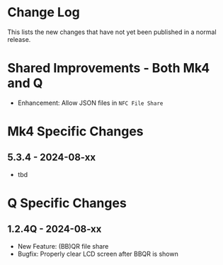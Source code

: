 # Change Log

This lists the new changes that have not yet been published in a normal release.

# Shared Improvements - Both Mk4 and Q

- Enhancement: Allow JSON files in `NFC File Share`


# Mk4 Specific Changes

## 5.3.4 - 2024-08-xx

- tbd


# Q Specific Changes

## 1.2.4Q - 2024-08-xx

- New Feature: (BB)QR file share
- Bugfix: Properly clear LCD screen after BBQR is shown


